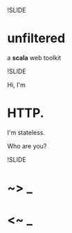 !SLIDE
# unfiltered

a <strong>scala</strong> web toolkit

!SLIDE

Hi, I'm 

# HTTP. 

I'm stateless. 

Who are you?

!SLIDE

# ~> _

# <~ _